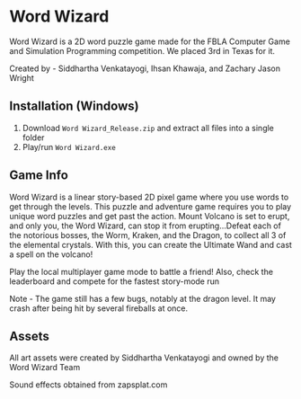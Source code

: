 # Word Wizard

Word Wizard is a 2D word puzzle game made for the FBLA Computer Game and Simulation Programming competition. We placed 3rd in Texas for it.

Created by - Siddhartha Venkatayogi, Ihsan Khawaja, and Zachary Jason Wright

## Installation (Windows)

1. Download `Word Wizard_Release.zip` and extract all files into a single folder
2. Play/run `Word Wizard.exe`

## Game Info
Word Wizard is a linear story-based 2D pixel game where you use words to get through the levels. This puzzle and adventure game requires you to play unique word puzzles and get past the action. Mount Volcano is set to erupt, and only you, the Word Wizard, can stop it from erupting...Defeat each of the notorious bosses, the Worm, Kraken, and the Dragon, to collect all 3 of the elemental crystals. With this, you can create the Ultimate Wand and cast a spell on the volcano!

Play the local multiplayer game mode to battle a friend! Also, check the leaderboard and compete for the fastest story-mode run

Note - The game still has a few bugs, notably at the dragon level. It may crash after being hit by several fireballs at once.
## Assets
All art assets were created by Siddhartha Venkatayogi and owned by the Word Wizard Team

Sound effects obtained from zapsplat.com
